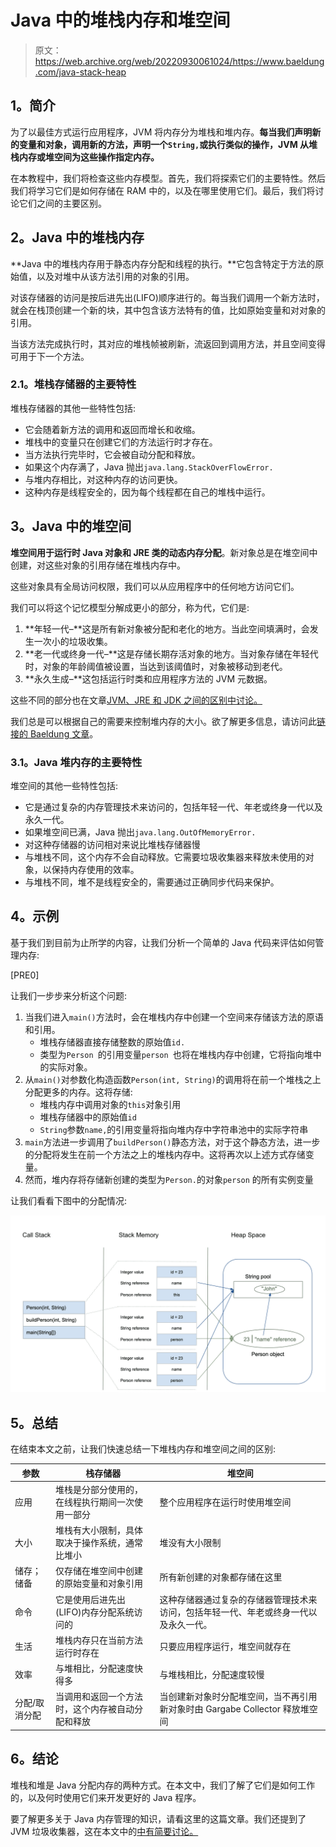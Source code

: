 # Java 中的堆栈内存和堆空间

> 原文：<https://web.archive.org/web/20220930061024/https://www.baeldung.com/java-stack-heap>

## **1。简介**

为了以最佳方式运行应用程序，JVM 将内存分为堆栈和堆内存。**每当我们声明新的变量和对象，调用新的方法，声明一个`String,`或执行类似的操作，JVM 从堆栈内存或堆空间为这些操作指定内存。**

在本教程中，我们将检查这些内存模型。首先，我们将探索它们的主要特性。然后我们将学习它们是如何存储在 RAM 中的，以及在哪里使用它们。最后，我们将讨论它们之间的主要区别。

## **2。Java 中的堆栈内存**

**Java 中的堆栈内存用于静态内存分配和线程的执行。**它包含特定于方法的原始值，以及对堆中从该方法引用的对象的引用。

对该存储器的访问是按后进先出(LIFO)顺序进行的。每当我们调用一个新方法时，就会在栈顶创建一个新的块，其中包含该方法特有的值，比如原始变量和对对象的引用。

当该方法完成执行时，其对应的堆栈帧被刷新，流返回到调用方法，并且空间变得可用于下一个方法。

### **2.1。堆栈存储器的主要特性**

堆栈存储器的其他一些特性包括:

*   它会随着新方法的调用和返回而增长和收缩。
*   堆栈中的变量只在创建它们的方法运行时才存在。
*   当方法执行完毕时，它会被自动分配和释放。
*   如果这个内存满了，Java 抛出`java.lang.StackOverFlowError.`
*   与堆内存相比，对这种内存的访问更快。
*   这种内存是线程安全的，因为每个线程都在自己的堆栈中运行。

## **3。Java 中的堆空间**

**堆空间用于运行时 Java 对象和 JRE 类的动态内存分配**。新对象总是在堆空间中创建，对这些对象的引用存储在堆栈内存中。

这些对象具有全局访问权限，我们可以从应用程序中的任何地方访问它们。

我们可以将这个记忆模型分解成更小的部分，称为代，它们是:

1.  **年轻一代–**这是所有新对象被分配和老化的地方。当此空间填满时，会发生一次小的垃圾收集。
2.  **老一代或终身一代–**这是存储长期存活对象的地方。当对象存储在年轻代时，对象的年龄阈值被设置，当达到该阈值时，对象被移动到老代。
3.  **永久生成–**这包括运行时类和应用程序方法的 JVM 元数据。

这些不同的部分也在文章[JVM、JRE 和 JDK 之间的区别中讨论。](/web/20220701014948/https://www.baeldung.com/jvm-vs-jre-vs-jdk)

我们总是可以根据自己的需要来控制堆内存的大小。欲了解更多信息，请访问此[链接的 Baeldung 文章](/web/20220701014948/https://www.baeldung.com/jvm-parameters)。

### **3.1。Java 堆内存的主要特性**

堆空间的其他一些特性包括:

*   它是通过复杂的内存管理技术来访问的，包括年轻一代、年老或终身一代以及永久一代。
*   如果堆空间已满，Java 抛出`java.lang.OutOfMemoryError.`
*   对这种存储器的访问相对来说比堆栈存储器慢
*   与堆栈不同，这个内存不会自动释放。它需要垃圾收集器来释放未使用的对象，以保持内存使用的效率。
*   与堆栈不同，堆不是线程安全的，需要通过正确同步代码来保护。

## **4。示例**

基于我们到目前为止所学的内容，让我们分析一个简单的 Java 代码来评估如何管理内存:

[PRE0]

让我们一步步来分析这个问题:

1.  当我们进入`main()`方法时，会在堆栈内存中创建一个空间来存储该方法的原语和引用。
    *   堆栈存储器直接存储整数的原始值`id.`
    *   类型为`Person `的引用变量`person `也将在堆栈内存中创建，它将指向堆中的实际对象。
2.  从`main()`对参数化构造函数`Person(int, String)`的调用将在前一个堆栈之上分配更多的内存。这将存储:
    *   堆栈内存中调用对象的`this`对象引用
    *   堆栈存储器中的原始值`id `
    *   `String`参数`name,`的引用变量将指向堆内存中字符串池中的实际字符串
3.  `main`方法进一步调用了`buildPerson()`静态方法，对于这个静态方法，进一步的分配将发生在前一个方法之上的堆栈内存中。这将再次以上述方式存储变量。
4.  然而，堆内存将存储新创建的类型为`Person.`的对象`person` 的所有实例变量

让我们看看下图中的分配情况:

![java heap stack diagram](img/4ff53183b9de88447ecb3f91299b93ca.png)

## **5。总结**

在结束本文之前，让我们快速总结一下堆栈内存和堆空间之间的区别:

| 参数 | 栈存储器 | 堆空间 |
| --- | --- | --- |
| 应用 | 堆栈是分部分使用的，在线程执行期间一次使用一部分 | 整个应用程序在运行时使用堆空间 |
| 大小 | 堆栈有大小限制，具体取决于操作系统，通常比堆小 | 堆没有大小限制 |
| 储存；储备 | 仅存储在堆空间中创建的原始变量和对象引用 | 所有新创建的对象都存储在这里 |
| 命令 | 它是使用后进先出(LIFO)内存分配系统访问的 | 这种存储器通过复杂的存储器管理技术来访问，包括年轻一代、年老或终身一代以及永久一代。 |
| 生活 | 堆栈内存只在当前方法运行时存在 | 只要应用程序运行，堆空间就存在 |
| 效率 | 与堆相比，分配速度快得多 | 与堆栈相比，分配速度较慢 |
| 分配/取消分配 | 当调用和返回一个方法时，这个内存被自动分配和释放 | 当创建新对象时分配堆空间，当不再引用新对象时由 Gargabe Collector 释放堆空间 |

## **6。结论**

堆栈和堆是 Java 分配内存的两种方式。在本文中，我们了解了它们是如何工作的，以及何时使用它们来开发更好的 Java 程序。

要了解更多关于 Java 内存管理的知识，请看这里的这篇文章。我们还提到了 JVM 垃圾收集器，这在本文中的[中有简要讨论。](/web/20220701014948/https://www.baeldung.com/jvm-garbage-collectors)